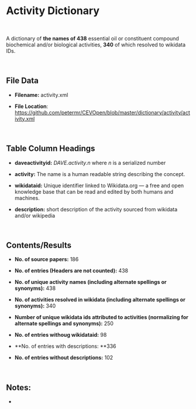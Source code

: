 **Activity​​ Dictionary**
=======================

 

A dictionary of **the names of 438** essential oil or constituent compound
biochemical and/or biological activities, **340** of which resolved to wikidata
IDs.

 

File Data
---------

-   **Filename:** activity.xml

-   **File Location**:
    <https://github.com/petermr/CEVOpen/blob/master/dictionary/activity/activity.xml>

 

Table Column Headings
---------------------

-   **daveactivityid:** *DAVE.activity.n* where *n* is a serialized number

-   **activity:** The name is a human readable string describing the concept.

-   **wikidataid:** Unique identifier linked to Wikidata.org — a free and open
    knowledge base that can be read and edited by both humans and machines.

-   **description:** short description of the activity sourced from wikidata
    and/or wikipedia

 

Contents/Results
----------------

-   **No. of source papers:** 186

-   **No. of entries (Headers are not counted):** 438

-   **No. of unique activity names (including alternate spellings or
    synonyms):** 438

-   **No. of activities resolved in wikidata (including alternate spellings or
    synonyms):** 340

-   **Number of unique wikidata ids attributed to activities (normalizing for
    alternate spellings and synonyms):** 250

-   **No. of entries withoug wikidataid:** 98

-   **No. of entries with descriptions: **336

-   **No. of entries without descriptions:** 102

 

Notes:
------

-    
